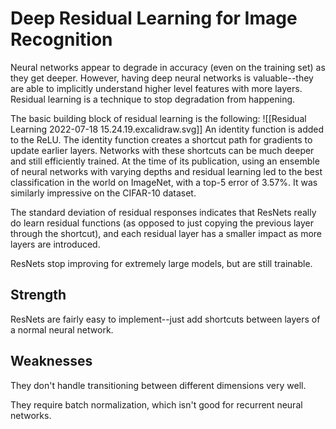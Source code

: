 # Deep Residual Learning for Image Recognition
Neural networks appear to degrade in accuracy (even on the training set) as they get deeper.  However, having deep neural networks is valuable--they are able to implicitly understand higher level features with more layers.  Residual learning is a technique to stop degradation from happening.

The basic building block of residual learning is the following:
![[Residual Learning 2022-07-18 15.24.19.excalidraw.svg]]
An identity function is added to the ReLU.  The identity function creates a shortcut path for gradients to update earlier layers.  Networks with these shortcuts can be much deeper and still efficiently trained.  At the time of its publication, using an ensemble of neural networks with varying depths and residual learning led to the best classification in the world on ImageNet, with a top-5 error of 3.57%.  It was similarly impressive on the CIFAR-10 dataset.

The standard deviation of residual responses indicates that ResNets really do learn residual functions (as opposed to just copying the previous layer through the shortcut), and each residual layer has a smaller impact as more layers are introduced.

ResNets stop improving for extremely large models, but are still trainable.

## Strength
ResNets are fairly easy to implement--just add shortcuts between layers of a normal neural network.

## Weaknesses
They don't handle transitioning between different dimensions very well.

They require batch normalization, which isn't good for recurrent neural networks.